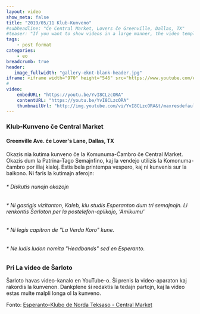 ```yaml
---
layout: video
show_meta: false
title: "2019/05/11 Klub-Kunveno"
#subheadline: "Ĉe Central Market, Lovers ĉe Greenville, Dallas, TX"
#teaser: "If you want to show videos in a large manner, the video template is the right choice."
tags:
    - post format
categories:
    - eo
breadcrumb: true
header:
   image_fullwidth: "gallery-eknt-blank-header.jpg"
iframe: <iframe width="970" height="546" src="https://www.youtube.com/embed/YvI8CLzcORA" frameborder="0" allow="accelerometer; autoplay; clipboard-write; encrypted-media; gyroscope; picture-in-picture" allowfullscreen></iframe>
#
video:
    embedURL: "https://youtu.be/YvI8CLzcORA"
    contentURL: "https://youtu.be/YvI8CLzcORA"
    thumbnailUrl: "http://img.youtube.com/vi/YvI8CLzcORA&t/maxresdefault.jpg"
---
```

### Klub-Kunveno ĉe Central Market
#### Greenville Ave. ĉe Lover's Lane, Dallas, TX
Okazis nia kutima kunveno ĉe la Komunuma-Ĉambro ĉe Central Market.  Okazis dum la Patrina-Tago Semajnfino, kaj la vendejo utilizis la Komonuma-ĉambro por iliaj kialoj.  Estis bela printempa vespero, kaj ni kunvenis sur la balkono.  Ni faris la kutimajn aferojn:
###### * Diskutis nunajn okazojn
###### * Ni gastigis vizitanton, Kaleb, kiu studis Esperanton dum tri semajnojn.  Li renkontis Ŝarloton per la postelefon-aplikajo, 'Amikumu'
###### * Ni legis capitron de "La Verda Koro" kune.
###### * Ne ludis ludon nomita "Headbands" sed en Esperanto.

### Pri La video de Ŝarloto
Ŝarloto havas video-kanalo en YouTube-o. Ŝi prenis la video-aparaton kaj rakordis la kunvenon.  Dankplene ŝi redaktis la tedajn partojn, kaj la video estas multe malpli longa ol la kunveno.

Fonto: [Esperanto-Klubo de Norda Teksaso - Central Market](https://www.youtube.com/watch?v=YvI8CLzcORA&t=1159s)